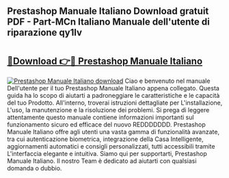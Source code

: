 ## Prestashop Manuale Italiano Download gratuit PDF - Part-MCn Italiano Manuale dell'utente di riparazione qy1lv

# <h2><a href="http://dfcq2l1.blite.top/?on=Prestashop+Manuale+Italiano">🔗Download 👉🔴 Prestashop Manuale Italiano</a></h2>

[![Prestashop Manuale Italiano download](https://i.imgur.com/lujVjoI.png)](http://dfcq2l1.blite.top/?on=Prestashop+Manuale+Italiano)
Ciao e benvenuto nel manuale Dell'utente per il tuo Prestashop Manuale Italiano appena collegato. Questa guida ha lo scopo di aiutarti a padroneggiare le caratteristiche e le capacità del tuo Prodotto. All'interno, troverai istruzioni dettagliate per L'installazione, L'uso, la manutenzione e la risoluzione dei problemi. Si prega di leggere attentamente questo manuale contiene informazioni importanti sul funzionamento sicuro ed efficace del nuovo REDDDDDDD. Prestashop Manuale Italiano offre agli utenti una vasta gamma di funzionalità avanzate, tra cui autenticazione biometrica, integrazione della Casa Intelligente, aggiornamenti automatici e consigli personalizzati, tutti accessibili tramite L'interfaccia elegante e intuitiva. Siamo qui per supportarti, Prestashop Manuale Italiano. Il nostro Team è dedicato ad aiutarti con qualsiasi domanda o dubbio.
